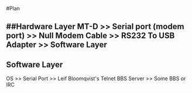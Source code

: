 #Plan

##Hardware Layer
MT-D >> Serial port (modem port) >> Null Modem Cable >> RS232 To USB Adapter >> Software Layer
----------------------------------------------------------------------------------------------
## Software Layer
OS >> Serial Port >> Leif Bloomqvist's Telnet BBS Server >> Some BBS or IRC
## 
